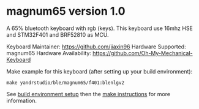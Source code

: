 magnum65 version 1.0
===

A 65% bluetooth keyboard with rgb (keys).
This keyboard use 16mhz HSE and STM32F401 and BRF52810 as MCU.

Keyboard Maintainer: https://github.com/jiaxin96
Hardware Supported: magnum65
Hardware Availability: https://github.com/Oh-My-Mechanical-Keyboard 

Make example for this keyboard (after setting up your build environment):

    make yandrstudio/ble/magnum65/f401:blenlgv2

See [build environment setup](https://docs.qmk.fm/#/getting_started_build_tools) then the [make instructions](https://docs.qmk.fm/#/getting_started_make_guide) for more information.

